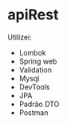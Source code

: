 # apiRest

Utilizei:

* Lombok
* Spring web
* Validation
* Mysql
* DevTools
* JPA
* Padrão DTO
* Postman
